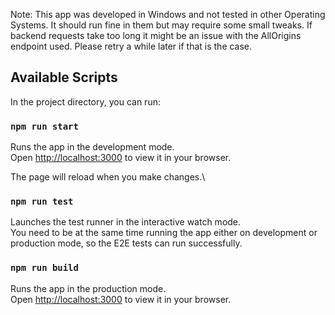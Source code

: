 Note: This app was developed in Windows and not tested in other Operating Systems. It should run fine in them but may require some small tweaks. If backend requests take too long it might be an issue with the AllOrigins endpoint used. Please retry a while later if that is the case.

## Available Scripts

In the project directory, you can run:

### `npm run start`

Runs the app in the development mode.\
Open [http://localhost:3000](http://localhost:3000) to view it in your browser.

The page will reload when you make changes.\

### `npm run test`

Launches the test runner in the interactive watch mode.\
You need to be at the same time running the app either on development or production mode, so the E2E tests can run successfully.

### `npm run build`

Runs the app in the production mode.\
Open [http://localhost:3000](http://localhost:3000) to view it in your browser.

